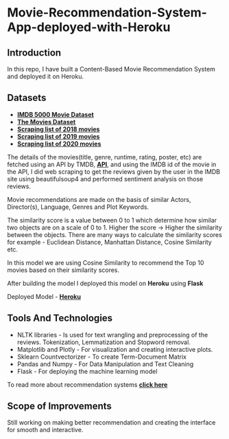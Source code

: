 # Movie-Recommendation-System-App-deployed-with-Heroku


## Introduction

In this repo, I have built a Content-Based Movie Recommendation System and deployed it on Heroku.

## Datasets 
* [**IMDB 5000 Movie Dataset**](https://www.kaggle.com/carolzhangdc/imdb-5000-movie-dataset)
* [**The Movies Dataset**](https://www.kaggle.com/rounakbanik/the-movies-dataset)
* [**Scraping list of 2018 movies**](https://en.wikipedia.org/wiki/List_of_American_films_of_2018)
* [**Scraping list of 2019 movies**](https://en.wikipedia.org/wiki/List_of_American_films_of_2019)
* [**Scraping list of 2020 movies**](https://en.wikipedia.org/wiki/List_of_American_films_of_2020)

The details of the movies(title, genre, runtime, rating, poster, etc) are fetched using an API by TMDB, [**API**](https://www.themoviedb.org/documentation/api), and using the IMDB id of the movie in the API, I did web scraping to get the reviews given by the user in the IMDB site using beautifulsoup4 and performed sentiment analysis on those reviews.

Movie recommendations are made on the basis of similar Actors, Director(s), Language, Genres and Plot Keywords.

The similarity score is a value between 0 to 1 which determine how similar two objects are on a scale of 0 to 1. Higher the score -> Higher the similarity between the objects.
There are many ways to calculate the similarity scores for example - Euclidean Distance, Manhattan Distance, Cosine Similarity etc.

In this model we are using Cosine Similarity to recommend the Top 10 movies based on their similarity scores.

After building the model I deployed this model on **Heroku** using **Flask**

Deployed Model - [**Heroku**](https://movie-recommendationapp.herokuapp.com/)

## Tools And Technologies

* NLTK libraries - Is used for text wrangling and preprocessing of the reviews. Tokenization, Lemmatization and Stopword removal.
* Matplotlib and Plotly - For visualization and creating interactive plots.
* Sklearn Countvectorizer - To create Term-Document Matrix
* Pandas and Numpy - For Data Manipulation and Text Cleaning
* Flask -  For deploying the machine learning model

To read more about recommendation systems [**click here**](https://builtin.com/data-science/recommender-systems)


## Scope of Improvements

Still working on making better recommendation and creating the interface for smooth and interactive.
